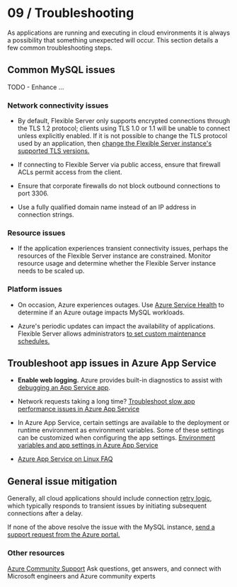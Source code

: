 # 09 / Troubleshooting

As applications are running and executing in cloud environments it is always a possibility that something unexpected will occur. This section details a few common troubleshooting steps.

## Common MySQL issues
TODO - Enhance ...

### Network connectivity issues

- By default, Flexible Server only supports encrypted connections through the TLS 1.2 protocol; clients using TLS 1.0 or 1.1 will be unable to connect unless explicitly enabled. If it is not possible to change the TLS protocol used by an application, then [change the Flexible Server instance's supported TLS versions.](https://docs.microsoft.com/azure/mysql/flexible-server/how-to-connect-tls-ssl)

- If connecting to Flexible Server via public access, ensure that firewall ACLs permit access from the client.

- Ensure that corporate firewalls do not block outbound connections to port 3306.

- Use a fully qualified domain name instead of an IP address in connection strings.

### Resource issues

- If the application experiences transient connectivity issues, perhaps the resources of the Flexible Server instance are constrained. Monitor resource usage and determine whether the Flexible Server instance needs to be scaled up.

### Platform issues

- On occasion, Azure experiences outages. Use [Azure Service Health](https://azure.microsoft.com/features/service-health/) to determine if an Azure outage impacts MySQL workloads.

- Azure's periodic updates can impact the availability of applications. Flexible Server allows administrators [to set custom maintenance schedules.](https://docs.microsoft.com/azure/mysql/flexible-server/concepts-maintenance)

## Troubleshoot app issues in Azure App Service

- **Enable web logging.** Azure provides built-in diagnostics to assist with [debugging an App Service app](https://docs.microsoft.com/en-us/azure/app-service/troubleshoot-diagnostic-logs).
- Network requests taking a long time? [Troubleshoot slow app performance issues in Azure App Service](https://docs.microsoft.com/en-us/azure/app-service/troubleshoot-performance-degradation)
- In Azure App Service, certain settings are available to the deployment or runtime environment as environment variables. Some of these settings can be customized when configuring the app settings.
[Environment variables and app settings in Azure App Service](https://docs.microsoft.com/azure/app-service/reference-app-settings?tabs=kudu%2Cdotnet)

- [Azure App Service on Linux FAQ](https://docs.microsoft.com/azure/app-service/faq-app-service-linux)

## General issue mitigation

Generally, all cloud applications should include connection [retry logic](https://docs.microsoft.com/azure/architecture/patterns/retry), which typically responds to transient issues by initiating subsequent connections after a delay.

If none of the above resolve the issue with the MySQL instance, [send a support request from the Azure portal.](https://portal.azure.com/#blade/Microsoft_Azure_Support/HelpAndSupportBlade/overview)

### Other resources

[Azure Community Support](https://azure.microsoft.com/support/community/) Ask questions, get answers, and connect with Microsoft engineers and Azure community experts
